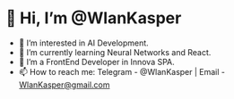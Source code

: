# 👋 Hi, I’m @WlanKasper
- 👀 I’m interested in AI Development.
- 🌱 I’m currently learning Neural Networks and React.
- 💞️ I’m a FrontEnd Developer in Innova SPA.
- 📫 How to reach me: Telegram - @WlanKasper | Email - WlanKasper@gmail.com
